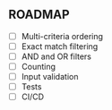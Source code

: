 ## ROADMAP

- [ ] Multi-criteria ordering
- [ ] Exact match filtering
- [ ] AND and OR filters
- [ ] Counting
- [ ] Input validation
- [ ] Tests
- [ ] CI/CD
